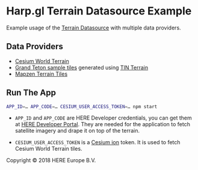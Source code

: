 # Harp.gl Terrain Datasource Example

Example usage of the [Terrain Datasource](https://github.com/heremaps/harp-terrain-datasource) with multiple data providers.

## Data Providers

* [Cesium World Terrain](https://cesium.com/content/cesium-world-terrain/)
* [Grand Teton sample tiles](https://github.com/nik-garmash/grand-teton-tiles) generated using [TIN Terrain](https://github.com/heremaps/tin-terrain)
* [Mapzen Terrain Tiles](https://mapzen.com/documentation/terrain-tiles/)

## Run The App

```bash
APP_ID=… APP_CODE=… CESIUM_USER_ACCESS_TOKEN=… npm start
```

* `APP_ID` and `APP_CODE` are HERE Developer credentials, you can get them at [HERE Developer Portal](https://developer.here.com). They are needed for the application to fetch satellite imagery and drape it on top of the terrain.

* `CESIUM_USER_ACCESS_TOKEN` is a [Cesium ion](https://cesium.com/ion) token. It is used to fetch Cesium World Terrain tiles.

Copyright © 2018 HERE Europe B.V.



### 
